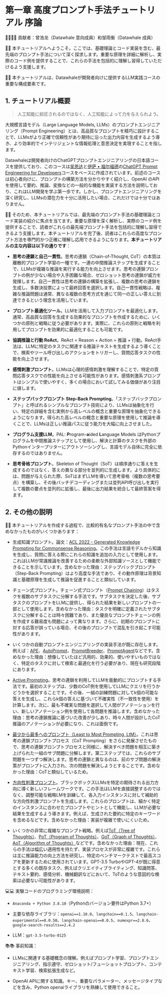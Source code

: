 ﻿# 第一章 高度プロンプト手法チュートリアル 序論


👨‍💻👨‍💻 貢献者：曾浩龙（Datawhale 意向成員）和邹雨衡（Datawhale 成員）

🎉🎉 本チュートリアルへようこそ。ここでは、基礎理論とコード実装を含む、最先端のプロンプト手法について深く探求します。重要な原理を詳細に解析し、実際のコード例を提供することで、これらの手法を包括的に理解し習得していただけるよう支援します。

🚀🚀 本チュートリアルは、Datawhaleが開発者向けに提供するLLM実践コースの重要な構成要素です。


## 1. チュートリアル概要


> 人工知能に抑圧されるのではなく、人工知能によって力を与えられよう。

大規模言語モデル（Large Language Models, LLMs）のプロンプトエンジニアリング（Prompt Engineering）とは、高品質なプロンプトを精巧に設計することで、LLMsがより正確で信頼性があり期待に沿った出力内容を生成するよう導き、より効率的でインテリジェントな情報処理と意思決定を実現することを指します。

Datawhaleは開発者向けのChatGPTプロンプトエンジニアリングの日本語コースを提供しており、このコースは[吴恩达](https://www.andrewng.org/)と[伊萨 <span style="color:black">&#8226;</span> 福尔福德](https://twitter.com/isafulf)の[ChatGPT Prompt Engineering for Developers](https://www.deeplearning.ai/short-courses/chatgpt-prompt-engineering-for-developers/)コースをベースに作成されています。前述のコースは初心者向けに、プロンプトの構築方法を分かりやすく紹介し、OpenAI のAPIを使用して要約、推論、変換などの一般的な機能を実装する方法を説明しており、これはLLM開発を学ぶ第一歩です。しかし、プロンプトエンジニアリングを深く研究し、LLMsの潜在力を十分に活用したい場合、これだけでは十分ではありません。

🥳🥳 そのため、本チュートリアルでは、最先端のプロンプト手法の基礎理論とコード実装の紹介に焦点を当てます。重要な原理を深く解析し、実際のコード例を提供することで、読者がこれらの最先端プロンプト手法を包括的に理解し習得できるよう支援します。本チュートリアルを完了後、読者はこれらの高度なプロンプト方法を専門的かつ正確に理解し応用できるようになります。**本チュートリアルの主な内容は以下の通りです**：

- **思考の連鎖と自己一貫性**。思考の連鎖（Chain-of-Thought, CoT）の本質は離散的プロンプト学習の一種です。一連の中間推論ステップを生成することで、LLMsが複雑な推論を実行する能力を向上させます。思考の連鎖プロンプトの例が少ない場合や入手困難な場合、ゼロショット思考の連鎖が威力を発揮します。自己一貫性は思考の連鎖の構築を拡張し、複数の思考の連鎖を生成し、多数決投票によって最終回答を選択します。自己一貫性戦略は、複雑な推論問題は通常、異なる複数の思考方式を通じて同一の正しい答えに到達できるという理念を活用しています。

- **プロンプト最適化ツール**。LLMを活用して入力プロンプトを最適化します。通常、高品質な回答を生成する効果的なプロンプトを作成するために、いくつかの原則と戦略に従う必要があります。実際に、これらの原則と戦略を利用してプロンプトを効果的に最適化することも可能です。

- **協調推論と行動 ReAct**。ReAct = Reason + Action = 推論 + 行動。ReAct手法は、LLMに特定のタスクに関連する推論テキストを生成するよう導くことで、検索やツール呼び出しのアクションをトリガーし、質問応答タスクの性能を向上させます。

- **感情刺激プロンプト**。LLMsは心理的感情刺激を理解することで、特定の質問応答タスクでの性能を向上させる可能性があります。感情刺激系プロンプトはシンプルで使いやすく、多くの場合において試してみる価値があり注目に値します。

- **ステップバックプロンプト Step-Back Prompting**。「ステップバックプロンプト」と呼ばれるシンプルなプロンプト技術により、LLMsは抽象化を行い、特定の詳細を含む実例から高レベルの概念と重要な原理を抽象化できるようになります。得られた高レベルの概念と重要な原理を使用して推論を導くことで、LLMsは正しい推論パスに従う能力を大幅に向上させました。

- **プログラム支援LLM**。PAL: **P**rogram-**a**ided **L**anguage Models はPythonプログラムを中間推論ステップとして使用し、解決と計算のタスクを外部のPythonインタープリターにアウトソーシングし、言語モデル自体に完全に依存するのではありません。

- **思考骨格プロンプト**。Skeleton of Thought（SoT）は順序通りに答えを生成するのではなく、答えの異なる部分を並列的に生成します。より具体的には、問題が与えられた際、SoTはまずLLMを導いて思考骨格（複数の思考要点）を構築し、その後バッチデコーディングまたは並列API呼び出しを実行して複数の要点を並列的に拡張し、最後に出力結果を統合して最終答案を得ます。


## 2. その他の説明


📢📢 本チュートリアルを作成する過程で、比較的有名なプロンプト手法の中で含めなかったものがいくつかあります：

- 生成知識プロンプト。論文：[ACL 2022 - Generated Knowledge Prompting for Commonsense Reasoning](https://arxiv.org/abs/2110.08387)。この手法は言語モデルから知識を生成し、質問に答える際にこれらの知識を追加の入力として使用します。これはLLMが常識推論を改善するための柔軟な外部知識ソースとして機能できることを示しています。含めなかった理由：ステップバックプロンプト（Step-Back Prompting）はより高度な手法であり、その動作原理は背景知識と基礎原理を生成して推論を促進することと類似しています。

- チェーン式プロンプト。チェーン式プロンプト（[Prompt Chaining](https://docs.anthropic.com/claude/docs/prompt-chaining)）はタスクを複数のサブタスクに分解する手法です。サブタスクを決定した後、サブタスクのプロンプトをLLMに提供し、得られた結果を新しいプロンプトの一部として使用します。含めなかった理由：タスクを明確に定義されたサブタスクに分解することは時々困難であり、また優良なプロンプトチェーンの例を作成する難易度も問題によって異なります。さらに、初期のプロンプトに対する応答が誤っている場合、その後のプロンプトで混乱を引き起こす可能性があります。

- いくつかの自動プロンプトエンジニアリングの実装手法が既に存在します。例えば：[APE](https://openreview.net/forum?id=92gvk82DE-)、[AutoPrompt](https://aclanthology.org/2020.emnlp-main.346.pdf)、[PromptBreeder](https://arxiv.org/pdf/2309.16797.pdf)、[PromptAgent](https://arxiv.org/abs/2310.16427)などです。含めなかった理由：想像していたほど汎用的、効果的、使いやすいものではなく、特定のタスクに対して検索と最適化を行う必要があり、現在も研究段階にあります。

- [Active Prompting](https://arxiv.org/pdf/2302.12246.pdf)。思考の連鎖を利用してLLMを能動的にプロンプトする手法です。最初のステップは、少数のCoT例を使用してLLMにクエリを行うかどうかを選択することです。その後、一組の訓練問題に対してk個の可能な答えを生成し、これらk個の答えに基づいて不確実性（不一致性を使用）を計算します。次に、最も不確実な問題を選択して人間がアノテーションを行い、新しいアノテーション例を使用して各問題を推論します。含めなかった理由：思考の連鎖推論に基づいた改善が少しあり、時々人間が設計したCoT推論のアノテーションが必要になり、これは面倒です。

- [最少から最多へのプロンプト（Least to Most Prompting, LtM）](https://openreview.net/forum?id=WZH7099tgfM)。これは思考の連鎖プロンプトプロセス（CoT Prompting）をさらに発展させたもので、思考の連鎖プロンプトプロセスと同様に、解決すべき問題を相互に築き上げられた一組のサブ問題に分解します。第二ステップでは、これらのサブ問題を一つずつ解決します。思考の連鎖と異なるのは、前のサブ問題の解決策がプロンプトに入力され、次の問題を解決しようとすることです。含めなかった理由：CoTと類似しているため。

- [方向性刺激プロンプト](https://arxiv.org/pdf/2302.11520.pdf)。ブラックボックスLLMsを特定の期待される出力方向に導く新しいフレームワークです。この手法はLLMを直接調整するのではなく、調整可能な戦略LMを訓練して、各入力インスタンスに対して補助的な方向性刺激プロンプトを生成します。これらのプロンプトは、細かく特定のインスタンスに合わせたプロンプトやヒントとして機能し、LLMが必要な結果を生成するよう導きます。例えば、生成された要約に特定のキーワードを含めるなどです。含めなかった理由：実装が複雑で使いにくいため。

- いくつかの非常に複雑なプロンプト戦略。例えば[ToT（Tree of Thoughts）](https://arxiv.org/abs/2305.10601)、[PoT（Program of Thoughts）](https://openreview.net/forum?id=YfZ4ZPt8zd)、[GoT（Graph of Thoughts）](https://arxiv.org/abs/2308.09687)、[AoT（Algorithm of Thoughts）](https://arxiv.org/abs/2308.10379)などです。含めなかった理由：現在、これらの手法は幅広い適用性を持たず、実装プロセスが非常に複雑です。これらは主に推論能力の向上方法を研究し、特定のベンチマークテストで最高スコアを更新するために使用されています。GPT-3.5 TurboやGPT-4が既に得意とする多くの既存タスク、例えばクリエイティブライティング、知識問答、テキスト要約、感情分析、機械翻訳などにおいて、ToTのような意図的な検索は必要ない可能性があります。


💻💻 実験コードのプログラミング環境説明：

- `Anaconda + Python 3.8.10`（Pythonのバージョン要件はPython 3.7+）

- 主要な依存ライブラリ：`openai==1.10.0`、`langchain==0.1.5`、`langchain-experimental==0.0.50`、`langchain-openai==0.0.5`、`numexpr==2.8.6`、`google-search-results==2.4.2`

- LLM：`gpt-3.5-turbo-0125`


📚📚 事前知識：

- LLMsに関連する基礎概念の理解。例えばプロンプト学習、プロンプトエンジニアリング、指示遵守、ゼロショット/フューショットプロンプト、コンテキスト学習、検索拡張生成など。

- OpenAI APIに関する知識。キー、重要なパラメーター、メッセージタイプなどを含み、Python openaiライブラリを熟練して使用できること。


